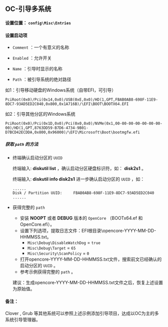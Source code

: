 ## OC-引导多系统

#### 设置位置： `config\Misc\Entries` 

#### 设置启动项

-  `Comment` ：一个有意义的名称

-  `Enabled` ：允许开关

-  `Name` ：引导时显示的名称

-  `Path` ：被引导系统的绝对路径

  如1：引导移动硬盘的Windows系统（自带EFI，可引导）

  ```
  PciRoot(0x0)/Pci(0x14,0x0)/USB(0xE,0x0)/HD(1,GPT,FBAB0AB8-698F-11E9-8DC7-93AD5ED2C040,0x800,0x1A716B)/\EFI\BOOT\BOOTX64.EFI
  ```

  如2：引导其他分区的Windows系统

  ```
  PciRoot(0x0)/Pci(0x1D,0x0)/Pci(0x0,0x0)/NVMe(0x1,00-00-00-00-00-00-00-00)/HD(1,GPT,8763DD59-B7D6-4734-9B01-D7BCD42ECDDA,0x800,0x96000)/\EFI\Microsoft\Boot\bootmgfw.efi
  ```

##### 获取 `path` 的方法

- 终端确认启动分区的 `UUID` 

  终端输入: **diskutil list** ，确认启动分区硬盘标识符，如： **disk2s1** 。

  终端输入: **diskutil info disk2s1** 进一步确认启动分区的 `UUID` ，如：

  ```
  ......
  Disk / Partition UUID:     FBAB0AB8-698F-11E9-8DC7-93AD5ED2C040
  ......
  ```

- 获得完整的 `path` 

  - 安装 **NOOPT** 或者 **DEBUG** 版本的 `OpenCore` （BOOTx64.ef 和 OpenCore.efi）。
  - 设置下列选项，提取日志文件：EFI根目录\opencore-YYYY-MM-DD-HHMMSS.txt。
    -  `Misc\Debug\DisableWatchDog` = `true` 
    -  `Misc\Debug\Target` = `65` 
    -  `Misc\Security\ScanPolicy` = `0` 
  - 打开opencore-YYYY-MM-DD-HHMMSS.txt文件，搜索前文已经确认的启动分区的 `UUID` 。
  - 参考示例获得完整的 `path` 。
  
  建议：生成opencore-YYYY-MM-DD-HHMMSS.txt文件之后，恢复上述设置为原始值。

#### 备注：

Clover , Grub 等其他系统可以参照上述示例添加引导项目，达成以OC为主的多系统引导管理器。


